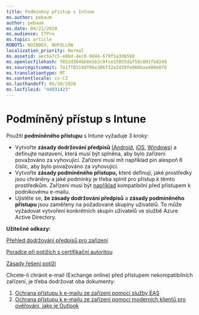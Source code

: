 ```yaml
---
title: Podmíněný přístup s Intune
ms.author: pebaum
author: pebaum
ms.date: 04/21/2020
ms.audience: ITPro
ms.topic: article
ROBOTS: NOINDEX, NOFOLLOW
localization_priority: Normal
ms.assetid: aecba7c5-e86d-4ec8-9d44-679f5a3d659d
ms.openlocfilehash: f852d3646b8e5b2c0fce15055daf59c801fb8240
ms.sourcegitcommit: 7a1ff0314df06e386f32a2439fe060baa480e8f8
ms.translationtype: MT
ms.contentlocale: cs-CZ
ms.lasthandoff: 06/30/2020
ms.locfileid: "44931423"
---
```

# <a name="conditional-access-with-intune"></a>Podmíněný přístup s Intune

Použití **podmíněného přístupu** s Intune vyžaduje 3 kroky:

- Vytvořte **zásady dodržování předpisů** [(Android](https://docs.microsoft.com/intune/compliance-policy-create-android), [iOS](https://docs.microsoft.com/intune/compliance-policy-create-ios), [Windows](https://docs.microsoft.com//intune/compliance-policy-create-windows)) a definujte nastavení, která musí být splněna, aby bylo zařízení považováno za vyhovující. Zařízení musí mít například pin alespoň 6 číslic, aby bylo považováno za vyhovující.
- Vytvořte **zásady podmíněného přístupu,** které definují, jaké prostředky jsou chráněny a jaké podmínky je třeba splnit pro přístup k těmto prostředkům.  Zařízení musí být [například](https://docs.microsoft.com/intune/tutorial-protect-email-on-unmanaged-devices#create-conditional-access-policies) kompatibilní před přístupem k podnikovému e-mailu.
- Ujistěte se, **že zásady dodržování předpisů** a **zásady podmíněného přístupu** jsou zaměřeny na požadované skupiny uživatelů. To může vyžadovat vytvoření konkrétních skupin uživatelů ve službě Azure Active Directory.

**Užitečné odkazy:**

[Přehled dodržování předpisů pro zařízení](https://docs.microsoft.com/intune/device-compliance-get-started)

[Poradce při potížích s certifikační autoritou](https://docs.microsoft.com/intune/troubleshoot-conditional-access)

[Zásady řešení potíží](https://docs.microsoft.com/intune/troubleshoot-policies-in-microsoft-intune)

Chcete-li chránit e-mail (Exchange online) před přístupem nekompatibilních zařízení, je třeba dodržovat oba dokumenty:

1. [Ochrana přístupu k e-mailu ze zařízení pomocí služby EAS](https://docs.microsoft.com/intune/tutorial-protect-email-on-unmanaged-devices)
2. [Ochrana přístupu k e-mailu ze zařízení pomocí moderních klientů pro ověřování, jako je Outlook](https://docs.microsoft.com/intune/tutorial-protect-email-on-enrolled-devices)